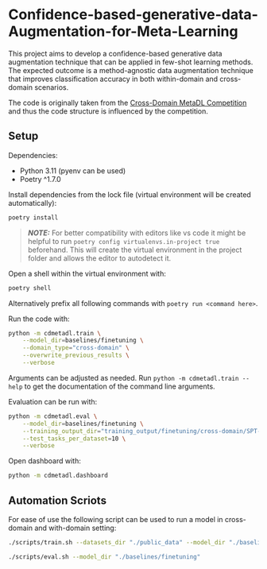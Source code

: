 # Confidence-based-generative-data-Augmentation-for-Meta-Learning 

This project aims to develop a confidence-based generative data augmentation technique that can be applied in few-shot learning methods. 
The expected outcome is a method-agnostic data augmentation technique that improves classification accuracy in both within-domain and cross-domain scenarios. 

The code is originally taken from the [Cross-Domain MetaDL Competition](https://github.com/DustinCarrion/cd-metadl) and thus the code structure is influenced by the competition.

## Setup

Dependencies:
* Python 3.11 (pyenv can be used)
* Poetry ^1.7.0

Install dependencies from the lock file (virtual environment will be created automatically): 

```bash
poetry install 
```

> **_NOTE:_** For better compatibility with editors like vs code it might be helpful to run `poetry config virtualenvs.in-project true` beforehand. This will create the virtual environment in the project folder and allows the editor to autodetect it.

Open a shell within the virtual environment with: 

```bash
poetry shell
```

Alternatively prefix all following commands with `poetry run <command here>`. 

Run the code with:

```bash
python -m cdmetadl.train \
    --model_dir=baselines/finetuning \
    --domain_type="cross-domain" \
    --overwrite_previous_results \
    --verbose 
```

Arguments can be adjusted as needed. Run `python -m cdmetadl.train --help` to get the documentation of the command line arguments.

Evaluation can be run with: 

```bash
python -m cdmetadl.eval \
    --model_dir=baselines/finetuning \
    --training_output_dir="training_output/finetuning/cross-domain/SPT-CRS" \
    --test_tasks_per_dataset=10 \
    --verbose 
```

Open dashboard with: 

```bash
python -m cdmetadl.dashboard
```

## Automation Scriots 

For ease of use the following script can be used to run a model in cross-domain and with-domain setting: 

```bash
./scripts/train.sh --datasets_dir "./public_data" --model_dir "./baselines/finetuning"
```

```bash
./scripts/eval.sh --model_dir "./baselines/finetuning"
```